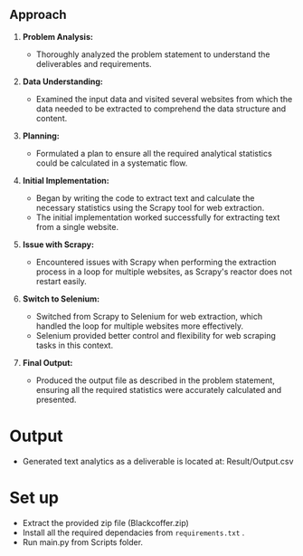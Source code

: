 ## Approach

1. **Problem Analysis:**

   - Thoroughly analyzed the problem statement to understand the deliverables and requirements.
2. **Data Understanding:**

   - Examined the input data and visited several websites from which the data needed to be extracted to comprehend the data structure and content.
3. **Planning:**

   - Formulated a plan to ensure all the required analytical statistics could be calculated in a systematic flow.
4. **Initial Implementation:**

   - Began by writing the code to extract text and calculate the necessary statistics using the Scrapy tool for web extraction.
   - The initial implementation worked successfully for extracting text from a single website.
5. **Issue with Scrapy:**

   - Encountered issues with Scrapy when performing the extraction process in a loop for multiple websites, as Scrapy's reactor does not restart easily.
6. **Switch to Selenium:**

   - Switched from Scrapy to Selenium for web extraction, which handled the loop for multiple websites more effectively.
   - Selenium provided better control and flexibility for web scraping tasks in this context.
7. **Final Output:**

   - Produced the output file as described in the problem statement, ensuring all the required statistics were accurately calculated and presented.


# Output

- Generated text analytics as a deliverable is located at: Result/Output.csv


# Set up

- Extract the provided zip file (Blackcoffer.zip)
- Install all the required dependacies from `requirements.txt` .
- Run main.py from Scripts folder.
